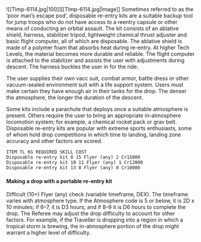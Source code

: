 ![[TImp-6114.jpg|100]][[TImp-6114.jpg|Image]]
Sometimes referred to as the ‘poor man’s escape pod’, disposable re-entry kits are a suitable backup tool for jump troops who do not have access to a reentry capsule or other means of conducting an orbital assault. The kit consists of an ablative shield, harness, stabilizer tripod, lightweight chemical thrust adjuster and basic flight computer, all of which are disposable. The ablative shield is made of a polymer foam that absorbs heat during re-entry. At higher Tech Levels, the material becomes more durable and reliable. The flight computer is attached to the stabilizer and assists the user with adjustments during descent. The harness buckles the user in for the ride.

The user supplies their own vacc suit, combat armor, battle dress or other vacuum-sealed environment suit with a life support system. Users must make certain they have enough air in their tanks for the drop. The denser the atmosphere, the longer the duration of the descent.

Some kits include a parachute that deploys once a suitable atmosphere is present. Others require the user to bring an appropriate in-atmosphere locomotion system; for example, a chemical rocket pack or grav belt. Disposable re-entry kits are popular with extreme sports enthusiasts, some of whom hold drop competitions in which time to landing, landing zone accuracy and other factors are scored.

```
ITEM TL KG REQUIRED SKILL COST
Disposable re-entry kit 8 15 Flyer (any) 2 Cr15000
Disposable re-entry kit 10 11 Flyer (any) 1 Cr12000
Disposable re-entry kit 13 8 Flyer (any) 0 Cr10000
```

#### Making a drop with a portable re-entry kit

Difficult (10+) Flyer (any) check (variable timeframe, DEX). The timeframe varies with atmosphere type. If the Atmosphere code is 5 or below, it is 2D x 10 minutes; if 6–7, it is D3 hours; and if 8–9 it is D6 hours to complete the drop. The Referee may adjust the drop difficulty to account for other factors. For example, if the Traveller is dropping into a region in which a tropical storm is brewing, the in-atmosphere portion of the drop might warrant a higher level of difficulty.
